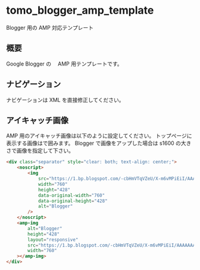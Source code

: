 # tomo_blogger_amp_template

Blogger 用の AMP 対応テンプレート

## 概要

Google Blogger の　 AMP 用テンプレートです。

## ナビゲーション

ナビゲーションは XML を直接修正してください。

## アイキャッチ画像

AMP 用のアイキャッチ画像は以下のように設定してください。
トップページに表示する画像は<noscript>で囲みます。
Blogger で画像をアップした場合は s1600 の大きさで画像を指定して下さい。

```html
<div class="separator" style="clear: both; text-align: center;">
    <noscript>
        <img
            src="https://1.bp.blogspot.com/-cbHmVTqVZeU/X-m6vMPiEiI/AAAAAAAADF8/Eqo4D3zi6DoAMG8880wIVQwyvQnS-OrnACLcBGAsYHQ/s1600/BLOG.jpg"
            width="760"
            height="428"
            data-original-width="760"
            data-original-height="428"
            alt="Blogger"
        />
    </noscript>
    <amp-img
        alt="Blogger"
        height="428"
        layout="responsive"
        src="https://1.bp.blogspot.com/-cbHmVTqVZeU/X-m6vMPiEiI/AAAAAAAADF8/Eqo4D3zi6DoAMG8880wIVQwyvQnS-OrnACLcBGAsYHQ/s1600/BLOG.jpg"
        width="760"
    ></amp-img>
</div>
```
